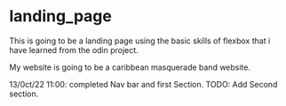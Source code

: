 # landing_page

This is going to be a landing page using the basic skills of flexbox that i have learned from the odin project.

My website is going to be a caribbean masquerade band website.

13/0ct/22 11:00: completed Nav bar and first Section.
TODO: Add Second section.